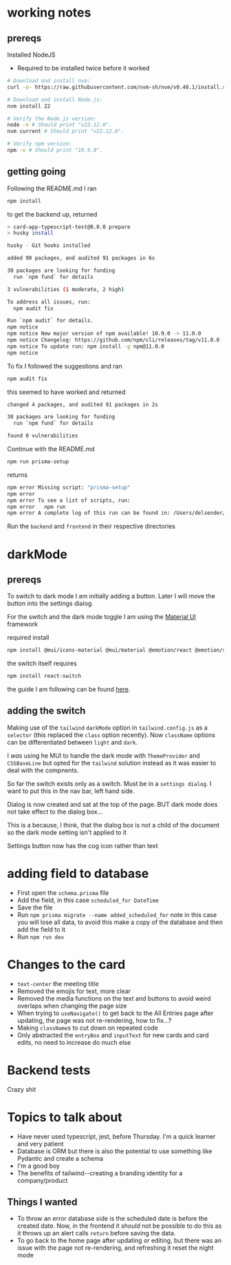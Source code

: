 # working notes

## prereqs

Installed NodeJS

- Required to be installed twice before it worked

```bash
# Download and install nvm:
curl -o- https://raw.githubusercontent.com/nvm-sh/nvm/v0.40.1/install.sh | bash

# Download and install Node.js:
nvm install 22

# Verify the Node.js version:
node -v # Should print "v22.12.0".
nvm current # Should print "v22.12.0".

# Verify npm version:
npm -v # Should print "10.9.0".
```

## getting going

Following the README.md I ran

```bash
npm install
```

to get the backend up, returned

```bash
> card-app-typescript-test@0.0.0 prepare
> husky install

husky - Git hooks installed

added 90 packages, and audited 91 packages in 6s

30 packages are looking for funding
  run `npm fund` for details

3 vulnerabilities (1 moderate, 2 high)

To address all issues, run:
  npm audit fix

Run `npm audit` for details.
npm notice
npm notice New major version of npm available! 10.9.0 -> 11.0.0
npm notice Changelog: https://github.com/npm/cli/releases/tag/v11.0.0
npm notice To update run: npm install -g npm@11.0.0
npm notice
```

To fix I followed the suggestions and ran

```bash
npm audit fix
```

this seemed to have worked and returned

```bash
changed 4 packages, and audited 91 packages in 2s

30 packages are looking for funding
  run `npm fund` for details

found 0 vulnerabilities
```

Continue with the README.md

```bash
npm run prisma-setup
```

returns

```bash
npm error Missing script: "prisma-setup"
npm error
npm error To see a list of scripts, run:
npm error   npm run
npm error A complete log of this run can be found in: /Users/delsender/.npm/_logs/2025-01-02T13_04_13_950Z-debug-0.log
```

Run the `backend` and `frontend` in their respective directories

# darkMode

## prereqs

To switch to dark mode I am initially adding a button. Later I will move the button into the settings dialog.

For the switch and the dark mode toggle I am using the [Material UI ](https://mui.com/material-ui/?srsltid=AfmBOorURagA0xY21WpVzTHhcc9kxXEolrDDFz5gNNDwbGZcc1fkUc_I) framework

required install

```bash
npm install @mui/icons-material @mui/material @emotion/react @emotion/styled
```

the switch itself requires

```bash
npm install react-switch
```

the guide I am following can be found [here](https://semaphoreci.com/blog/dark-mode-reactjs-material-ui#:~:text=To%20toggle%20between%20the%20light,it%20in%20the%20App%20component.).

## adding the switch

Making use of the `tailwind` `darkMode` option in `tailwind.config.js` as a `selector` (this replaced the `class` option recently). Now `className` options can be differentiated between `light` and `dark`.

I _was_ using he MUI to handle the dark mode with `ThemeProvider` and `CSSBaseLine` but opted for the `tailwind` solution instead as it was easier to deal with the compnents.

So far the switch exists only as a switch. Must be in a `settings dialog`. I want to put this in the nav bar, left hand side.

Dialog is now created and sat at the top of the page. BUT dark mode does not take effect to the dialog box...

This is a because, I think, that the dialog box is not a child of the document so the dark mode setting isn't applied to it

Settings button now has the cog icon rather than text

# adding field to database

- First open the `schema.prisma` file
- Add the field, in this case `scheduled_for DateTime`
- Save the file
- Run `npm prisma migrate --name added_scheduled_for` note in this case you will lose all data, to avoid this make a copy of the database and then add the field to it
- Run `npm run dev`

# Changes to the card

- `text-center` the meeting title
- Removed the emojis for text, more clear
- Removed the media functions on the text and buttons to avoid weird overlaps when changing the page size
- When trying to `useNavigate()` to get back to the All Entries page after updating, the page was not re-rendering, how to fix...?
- Making `className`s to cut down on repeated code
- Only abstracted the `entryBox` and `inputText` for new cards and card edits, no need to increase do much else

# Backend tests

Crazy shit

# Topics to talk about 

- Have never used typescript, jest, before Thursday. I'm a quick learner and very patient
- Database is ORM but there is also the potential to use something like Pydantic and create a schema 
- I'm a good boy 
- The benefits of tailwind--creating a branding identity for a company/product 

## Things I wanted 

- To throw an error database side is the scheduled date is before the created date. Now, in the frontend it _should_ not be possible to do this as it throws up an alert calls ```return``` before saving the data.
- To go back to the home page after updating or editing, but there was an issue with the page not re-rendering, and refreshing it reset the night mode

